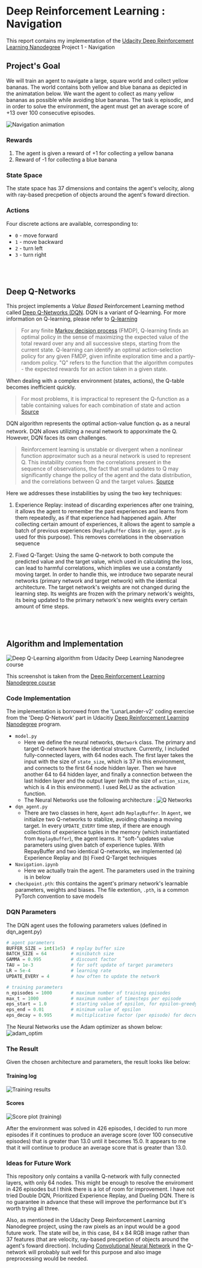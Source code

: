 # Deep Reinforcement Learning : Navigation

This report contains my implementation of the [Udacity Deep Reinforcement Learning Nanodegree]((https://www.udacity.com/course/deep-reinforcement-learning-nanodegree--nd893)) Project 1 - Navigation

## Project's Goal  

We will train an agent to navigate a large, square world and collect yellow bananas. The world contains both yellow and blue banana as depicted in the animatation below. We want the agent to collect as many yellow bananas as possible while avoiding blue bananas. The task is episodic, and in order to solve the environment, the agent must get an average score of +13 over 100 consecutive episodes.

![Navigation animation](images/banana.gif)

### Rewards

1. The agent is given a reward of +1 for collecting a yellow banana
1. Reward of -1 for collecting a blue banana

### State Space  

The state space has 37 dimensions and contains the agent's velocity, along with ray-based precpetion of objects around the agent's foward direction.

### Actions  

Four discrete actions are available, corresponding to:

- `0` - move forward
- `1` - move backward
- `2` - turn left
- `3` - turn right

<br>
<br>

## Deep Q-Networks

This project implements a *Value Based* Reinforcement Learning method called [Deep Q-Networks (DQN](https://deepmind.com/research/dqn/). DQN is a variant of Q-learning. For more information on Q-learning, please refer to [Q-learning](https://en.wikipedia.org/wiki/Q-learning#Deep_Q-learning)

> For any finite [Markov decision process](https://en.wikipedia.org/wiki/Markov_decision_process) (FMDP), Q-learning finds an optimal policy in the sense of maximizing the expected value of the total reward over any and all successive steps, starting from the current state. Q-learning can identify an optimal action-selection policy for any given FMDP, given infinite exploration time and a partly-random policy. "Q" refers to the function that the algorithm computes - the expected rewards for an action taken in a given state.

When dealing with a complex environment (states, actions), the Q-table becomes inefficient quickly. 
> For most problems, it is impractical to represent the Q-function as a table containing values for each combination of state and action [Source](https://www.tensorflow.org/agents/tutorials/0_intro_rl)

DQN algorithm represents the optimal action-value function $q_{*}$​ as a neural network. DQN allows utilizing a neural network to apporximate the Q. However, DQN faces its own challenges.

> Reinforcement learning is unstable or divergent when a nonlinear function approximator such as a neural network is used to represent Q. This instability comes from the correlations present in the sequence of observations, the fact that small updates to Q may significantly change the policy of the agent and the data distribution, and the correlations between Q and the target values.
[Source](https://en.wikipedia.org/wiki/Q-learning#Deep_Q-learning)

Here we addresses these instabilities by using the two key techniques:

 1. Experience Replay: instead of discarding experiences after one training, it allows the agent to remember the past experiences and learns from them repeatedly, as if that experience had happened again. After collecting certain amount of experiences, it allows the agent to sample a batch of previous experiences (`ReplayBuffer` class in `dqn_agent.py` is used for this purpose). This removes correlations in the observation sequence

 2. Fixed Q-Target: Using the same Q-network to both compute the predicted value and the target value, which used in calculating the loss, can lead to harmful correlations, which implies we use a constantly moving target. In order to handle this, we introduce two separate neural networks (primary network and target network) with the identical architecture. The target network's weights are not changed during the learning step. Its weights are frozen with the primary network's weights, its being updated to the primary network's new weights every certain amount of time steps.

<br>
<br>

## Algorithm and Implementation

![Deep Q-Learning algorithm from Udacity Deep Learning Nanodegree course](images/algorithm_dqn.PNG)

This screenshot is taken from the [Deep Reinforcement Learning Nanodegree course](https://www.udacity.com/course/deep-reinforcement-learning-nanodegree--nd893)

### Code Implementation

The implementation is borrowed from the 'LunarLander-v2' coding exercise from the 'Deep Q-Network' part in Udacitiy [Deep Reinforcement Learning Nanodegree](https://www.udacity.com/course/deep-reinforcement-learning-nanodegree--nd893) program.

- `model.py`
  - Here we define the neural networks, `QNetwork` class. The primary and target Q-network have the identical structure. Currently, I included fully-connected layers, with 64 nodes each. The first layer takes the input with the size of `state_size`, which is 37 in this environment, and connects to the first 64 node hidden layer. Then we have another 64 to 64 hidden layer, and finally a connection between the last hidden layer and the output layer (with the size of `action_size`, which is 4 in this environment). I used ReLU as the activation function.
  - The Neural Networks use the following architecture :
    ![Q Networks](images/q_networks.png)
- `dqn_agent.py`
  - There are two classes in here, `Agent` adn `ReplayBuffer`. In `Agent`, we initialize two Q-networks to stablize, avoiding chasing a moving target. In every `UPDATE_EVERY` time step, if there are enough collections of experience tuples in the memory (which instantiated from `ReplayBuffer`), the agent learns. It "soft-"updates value parameters using given batch of experience tuples. With RepayBuffer and two identical Q-networks, we implemented (a) Experience Replay and (b) Fixed Q-Target techniques
- `Navigation.ipynb`
  - Here we actually train the agent. The parameters used in the training is in below
- `checkpoint.pth`: this contains the agent's primary network's learnable parameters, weights and biases. The file extention, `.pth`, is a common PyTorch convention to save models
  
### DQN Parameters

The DQN agent uses the following parameters values (defined in dqn_agent.py)

```Python
# agent parameters
BUFFER_SIZE = int(1e5)  # replay buffer size
BATCH_SIZE = 64         # minibatch size 
GAMMA = 0.995           # discount factor 
TAU = 1e-3              # for soft update of target parameters
LR = 5e-4               # learning rate 
UPDATE_EVERY = 4        # how often to update the network

# training parameters
n_episodes = 1000       # maximum number of training episodes
max_t = 1000            # maximum number of timesteps per episode
eps_start = 1.0         # starting value of epsilon, for epsilon-greedy action selection
eps_end = 0.01          # minimum value of epsilon
eps_decay = 0.995       # multiplicative factor (per episode) for decreasing epsilon

```

The Neural Networks use the Adam optimizer as shown below:  
![adam_optim](images/adam_optim.png)

### The Result

Given the chosen architecture and parameters, the result looks like below:

#### Training log

![Training results](images/results.png)

#### Scores

![Score plot (training)](images/score_plot.png)

After the environment was solved in 426 episodes, I decided to run more episodes if it continues to produce an average score (over 100 consecutive episodes) that is greater than 13.0 until it becomes 15.0. It appears to me that it will continue to produce an average score that is greater than 13.0.

### Ideas for Future Work

This repository only contains a vanilla Q-network with fully connected layers, with only 64 nodes. This might be enough to resolve the enviroment in 426 episodes but I think there is a lot of room for improvement. I have not tried Double DQN, Prioritized Experience Replay, and Dueling DQN. There is no guarantee in advance that these will improve the performance but it's worth trying all three.  

Also, as mentioned in the Udacity Deep Reinforcement Learning Nanodegree project, using the raw pixels as an input would be a good future work. The state will be, in this case, 84 x 84 RGB image rather than 37 features (that are velocity, ray-based precpetion of objects around the agent's foward direction). Including [Convolutional Neural Network](https://en.wikipedia.org/wiki/Convolutional_neural_network) in the Q-network will probably suit well for this purpose and also image preprocessing would be needed.
